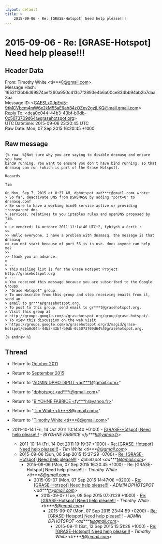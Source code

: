 ```yaml
---
layout: default
title: >
    2015-09-06 - Re: [GRASE-Hotspot] Need help please!!!
---
```


# 2015-09-06 - Re: [GRASE-Hotspot] Need help please!!!

## Header Data

From: Timothy White \<ti***8@gmail.com\><br>
Message Hash: 1653f13bb6d69874aef260a950c413c7f2893e4b6a00ce834bb94ab2b7daa3aa<br>
Message ID: \<CAESLx0JpEyi5-9tMCVbcm4mW6x2kM55aE6ah84zOZev2gzjLKQ@mail.gmail.com\><br>
Reply To: \<dea0c044-44b3-43bf-b9db-0c5073709d64@grasehotspot.org\><br>
UTC Datetime: 2015-09-06 23:20:45 UTC<br>
Raw Date: Mon, 07 Sep 2015 16:20:45 +1000<br>

## Raw message

```
{% raw  %}Not sure why you are saying to disable dnsmasq and ensure you have
bind9 running. You want to ensure you don't have bind running, so that
dnsmasq can run (which is part of the Grase Hotspot).

Regards

Tim

On Mon, Sep 7, 2015 at 8:27 AM, dphotspot <ad***t@gmail.com> wrote:
> So far, deactivate DNS from DSNSMASQ by adding "port=0" to dnsmasq.conf
> Be sure to have a working bind9 service active or providing transparent dns
> services, relatives to you iptables rules and openDNS proposed by Tim.
>
> Le vendredi 14 octobre 2011 11:14:40 UTC+2, fybiyoh a écrit :
>>
>> Hello everyone, I have a problem with dnsmasq. the message is that dnsmasq
>> can not start because of port 53 is in use. does anyone can help me?
>>
>> thank you in advance.
>
> --
> This mailing list is for the Grase Hotspot Project http://grasehotspot.org
> ---
> You received this message because you are subscribed to the Google Groups
> "Grase Hotspot" group.
> To unsubscribe from this group and stop receiving emails from it, send an
> email to gr***e@grasehotspot.org.
> To post to this group, send email to gr***t@grasehotspot.org.
> Visit this group at
> http://groups.google.com/a/grasehotspot.org/group/grase-hotspot/.
> To view this discussion on the web visit
> https://groups.google.com/a/grasehotspot.org/d/msgid/grase-hotspot/dea0c044-44b3-43bf-b9db-0c5073709d64%40grasehotspot.org.

{% endraw %}
```

## Thread

+ Return to [October 2011](/archive/2011/10)
+ Return to [September 2015](/archive/2015/09)

+ Return to "[ADMIN DPHOTSPOT <ad***t<span>@</span>gmail.com>](/authors/ad___t_at_gmail_com)"
+ Return to "[dphotspot <ad***t<span>@</span>gmail.com>](/authors/ad___t_at_gmail_com)"
+ Return to "[BIYOHNE FABRICE <fy***h<span>@</span>yahoo.fr>](/authors/fy___h_at_yahoo_fr)"
+ Return to "[Tim White <ti***8<span>@</span>gmail.com>](/authors/ti___8_at_gmail_com)"
+ Return to "[Timothy White <ti***8<span>@</span>gmail.com>](/authors/ti___8_at_gmail_com)"

+ 2011-10-14 (Fri, 14 Oct 2011 10:14:40 +0100) - [[GRASE-Hotspot] Need help please!!!](/archive/2011/10/d5ce24a64f05c6dc172d69f36e3b6342ef1633599e6a56bc5532529895eef5f1) - _BIYOHNE FABRICE \<fy***h@yahoo.fr\>_
  + 2011-10-14 (Fri, 14 Oct 2011 19:19:37 +1000) - [Re: [GRASE-Hotspot] Need help please!!!](/archive/2011/10/f2bd3c8f0591432abe16bcf63280128355e08c35079c3d799ecbbf88c23d2f47) - _Tim White \<ti***8@gmail.com\>_
  + 2015-09-06 (Sun, 06 Sep 2015 15:27:29 -0700) - [Re: [GRASE-Hotspot] Need help please!!!](/archive/2015/09/9fbc2f4e23172cf3856fa49605dab35d3fa99b781a7826a625f9adf218a73a1a) - _dphotspot \<ad***t@gmail.com\>_
    + 2015-09-06 (Mon, 07 Sep 2015 16:20:45 +1000) - Re: [GRASE-Hotspot] Need help please!!! - _Timothy White \<ti***8@gmail.com\>_
      + 2015-09-07 (Mon, 07 Sep 2015 14:47:08 +0200) - [Re: [GRASE-Hotspot] Need help please!!!](/archive/2015/09/21a391963162ad7739e08aba22de1a69835e5f75a4677dbe87b17e1730710c9b) - _ADMIN DPHOTSPOT \<ad***t@gmail.com\>_
        + 2015-09-07 (Tue, 08 Sep 2015 07:01:29 +1000) - [Re: [GRASE-Hotspot] Need help please!!!](/archive/2015/09/b1c833d0cb6ecd6453f9ed4bf616af92824b27ba2e34cd4212b2a26a09c8cf8b) - _Timothy White \<ti***8@gmail.com\>_
          + 2015-09-07 (Mon, 07 Sep 2015 23:44:59 +0200) - [Re: [GRASE-Hotspot] Need help please!!!](/archive/2015/09/d874f2e860dfc101463ed5120beb1b99fd8b0c0a1341c6341f65c0f62c832449) - _ADMIN DPHOTSPOT \<ad***t@gmail.com\>_
            + 2015-09-11 (Sat, 12 Sep 2015 15:51:28 +1000) - [Re: [GRASE-Hotspot] Need help please!!!](/archive/2015/09/b1388dad48bb0a298b78bf3effe0614b5941e6626205bfde6e805997593b0557) - _Timothy White \<ti***8@gmail.com\>_

